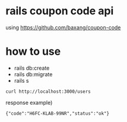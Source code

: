 # rails coupon code api
using https://github.com/baxang/coupon-code  

# how to use
- rails db:create
- rails db:migrate  
- rails s  

`curl http://localhost:3000/users`  

response example)   
```
{"code":"H6FC-KLAB-99NR","status":"ok"}
```
